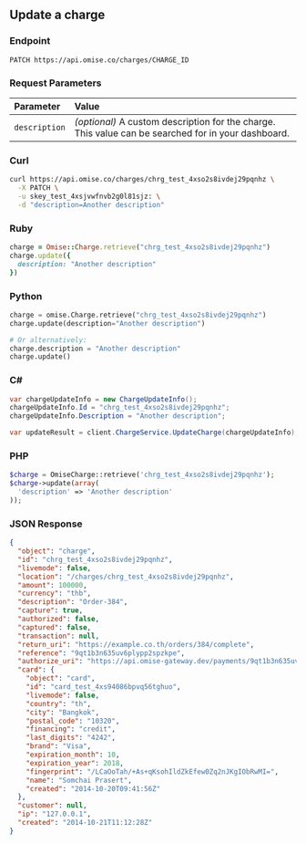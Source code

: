 ## Update a charge

### Endpoint

```
PATCH https://api.omise.co/charges/CHARGE_ID
```

### Request Parameters

| Parameter                | Value                                             |
|:-------------------------|:--------------------------------------------------|
| `description`            | *(optional)* A custom description for the charge. This value can be searched for in your dashboard. |

### Curl

```sh
curl https://api.omise.co/charges/chrg_test_4xso2s8ivdej29pqnhz \
  -X PATCH \
  -u skey_test_4xsjvwfnvb2g0l81sjz: \
  -d "description=Another description"
```

### Ruby

```ruby
charge = Omise::Charge.retrieve("chrg_test_4xso2s8ivdej29pqnhz")
charge.update({
  description: "Another description"
})
```

### Python

```python
charge = omise.Charge.retrieve("chrg_test_4xso2s8ivdej29pqnhz")
charge.update(description="Another description")

# Or alternatively:
charge.description = "Another description"
charge.update()
```

### C&#35;

```c#
var chargeUpdateInfo = new ChargeUpdateInfo();
chargeUpdateInfo.Id = "chrg_test_4xso2s8ivdej29pqnhz";
chargeUpdateInfo.Description = "Another description";

var updateResult = client.ChargeService.UpdateCharge(chargeUpdateInfo);
```

### PHP

```php
$charge = OmiseCharge::retrieve('chrg_test_4xso2s8ivdej29pqnhz');
$charge->update(array(
  'description' => 'Another description'
));
```

### JSON Response

```json
{
  "object": "charge",
  "id": "chrg_test_4xso2s8ivdej29pqnhz",
  "livemode": false,
  "location": "/charges/chrg_test_4xso2s8ivdej29pqnhz",
  "amount": 100000,
  "currency": "thb",
  "description": "Order-384",
  "capture": true,
  "authorized": false,
  "captured": false,
  "transaction": null,
  "return_uri": "https://example.co.th/orders/384/complete",
  "reference": "9qt1b3n635uv6plypp2spzkpe",
  "authorize_uri": "https://api.omise-gateway.dev/payments/9qt1b3n635uv6plypp2spzkpe/authorize",
  "card": {
    "object": "card",
    "id": "card_test_4xs94086bpvq56tghuo",
    "livemode": false,
    "country": "th",
    "city": "Bangkok",
    "postal_code": "10320",
    "financing": "credit",
    "last_digits": "4242",
    "brand": "Visa",
    "expiration_month": 10,
    "expiration_year": 2018,
    "fingerprint": "/LCaOoTah/+As+qKsohIldZkEfew0Zq2nJKgIObRwMI=",
    "name": "Somchai Prasert",
    "created": "2014-10-20T09:41:56Z"
  },
  "customer": null,
  "ip": "127.0.0.1",
  "created": "2014-10-21T11:12:28Z"
}
```
